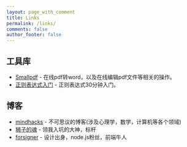 ```yaml
---
layout: page_with_comment
title: Links
permalink: /links/
comments: false
author_footer: false
---
```

## 工具库
* [Smallpdf][] - 在线pdf转word，以及在线编辑pdf文件等相关的操作。
* [正则表达式入门][] - 正则表达式30分钟入门。


## 博客 
* [mindhacks][] - 不可思议的博客(涉及心理学，数学，计算机等各个领域)
* [狮子的魂][] - 领我入坑的大神，标杆
* [forsigner][] - 设计出身，node.js粉丝，前端牛人


[mindhacks]: http://mindhacks.cn
[狮子的魂]: http://my.oschina.net/jcseg/blog/
[forsigner]: http://forsigner.com/
[Smallpdf]: https://smallpdf.com/
[正则表达式入门]: http://deerchao.net/tutorials/regex/regex.htm

